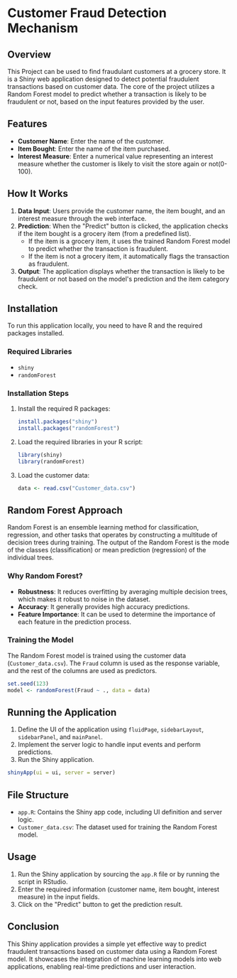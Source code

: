 # Customer Fraud Detection Mechanism

## Overview
This Project can be used to find fraudulant customers at a grocery store.
It is a Shiny web application designed to detect potential fraudulent transactions based on customer data. The core of the project utilizes a Random Forest model to predict whether a transaction is likely to be fraudulent or not, based on the input features provided by the user.

## Features

- **Customer Name**: Enter the name of the customer.
- **Item Bought**: Enter the name of the item purchased.
- **Interest Measure**: Enter a numerical value representing an interest measure whether the customer is likely to visit the store again or not(0-100).

## How It Works

1. **Data Input**: Users provide the customer name, the item bought, and an interest measure through the web interface.
2. **Prediction**: When the "Predict" button is clicked, the application checks if the item bought is a grocery item (from a predefined list). 
   - If the item is a grocery item, it uses the trained Random Forest model to predict whether the transaction is fraudulent.
   - If the item is not a grocery item, it automatically flags the transaction as fraudulent.
3. **Output**: The application displays whether the transaction is likely to be fraudulent or not based on the model's prediction and the item category check.

## Installation

To run this application locally, you need to have R and the required packages installed.

### Required Libraries

- `shiny`
- `randomForest`

### Installation Steps

1. Install the required R packages:
    ```R
    install.packages("shiny")
    install.packages("randomForest")
    ```

2. Load the required libraries in your R script:
    ```R
    library(shiny)
    library(randomForest)
    ```

3. Load the customer data:
    ```R
    data <- read.csv("Customer_data.csv")
    ```

## Random Forest Approach

Random Forest is an ensemble learning method for classification, regression, and other tasks that operates by constructing a multitude of decision trees during training. The output of the Random Forest is the mode of the classes (classification) or mean prediction (regression) of the individual trees.

### Why Random Forest?

- **Robustness**: It reduces overfitting by averaging multiple decision trees, which makes it robust to noise in the dataset.
- **Accuracy**: It generally provides high accuracy predictions.
- **Feature Importance**: It can be used to determine the importance of each feature in the prediction process.

### Training the Model

The Random Forest model is trained using the customer data (`Customer_data.csv`). The `Fraud` column is used as the response variable, and the rest of the columns are used as predictors.

```R
set.seed(123) 
model <- randomForest(Fraud ~ ., data = data)
```

## Running the Application

1. Define the UI of the application using `fluidPage`, `sidebarLayout`, `sidebarPanel`, and `mainPanel`.
2. Implement the server logic to handle input events and perform predictions.
3. Run the Shiny application.

```R
shinyApp(ui = ui, server = server)
```

## File Structure

- `app.R`: Contains the Shiny app code, including UI definition and server logic.
- `Customer_data.csv`: The dataset used for training the Random Forest model.

## Usage

1. Run the Shiny application by sourcing the `app.R` file or by running the script in RStudio.
2. Enter the required information (customer name, item bought, interest measure) in the input fields.
3. Click on the "Predict" button to get the prediction result.

## Conclusion

This Shiny application provides a simple yet effective way to predict fraudulent transactions based on customer data using a Random Forest model. It showcases the integration of machine learning models into web applications, enabling real-time predictions and user interaction.